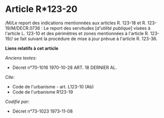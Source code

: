 # Article R*123-20

/M/Le report des indications mentionnées aux articles R. 123-18 et R. 123-19/M/DECR.0736 : Le report des servitudes
[*d'utilité publique*] visées à l'article L. 123-10 et des périmètres et zones mentionnées à l'article R. 123-19// se fait
suivant la procédure de mise à jour prévue à l'article R. 123-36.

**Liens relatifs à cet article**

_Anciens textes_:

  - Décret n°70-1016 1970-10-28 ART. 18 DERNIER AL.

_Cite_:

  - Code de l'urbanisme - art. L123-10 (Ab)
  - Code de l'urbanisme R123-19

_Codifié par_:

  - Décret n°73-1023 1973-11-08
